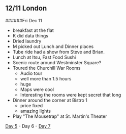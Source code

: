 12/11 London
------------
######Fri Dec 11

- breakfast at the flat
- K did data things
- Dried laundry
- M picked out Lunch and Dinner places
- Tube ride had a show from Steve and Brian.
- Lunch at Itsu, Fast Food Sushi
- Scenic route around Westminster Square?
- Toured the Churchill War Rooms
  - Audio tour
  - well more than 1.5 hours
  - huge
  - Maps were cool
  - Interesting the rooms were kept secret that long
- Dinner around the corner at Bistro 1
  - price fixed
  - amazing lights
- Play "The Mousetrap"  at St.  Martin's Theater

[Day 5](12-10-London.md) - Day 6 - [Day 7](12-12-London.md)